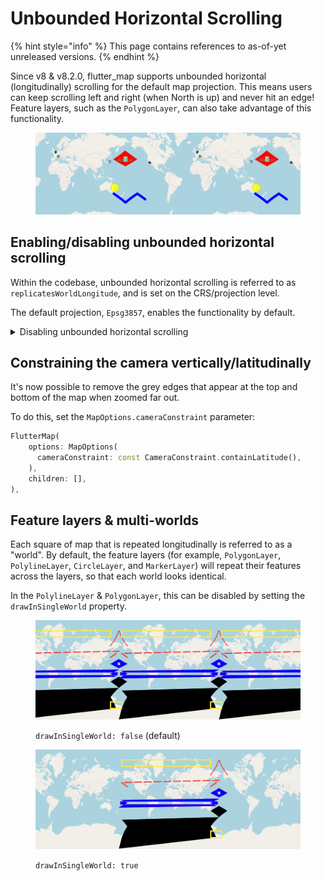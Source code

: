 # Unbounded Horizontal Scrolling

{% hint style="info" %}
This page contains references to as-of-yet unreleased versions.
{% endhint %}

Since v8 & v8.2.0, flutter\_map supports unbounded horizontal (longitudinally) scrolling for the default map projection. This means users can keep scrolling left and right (when North is up) and never hit an edge! Feature layers, such as the `PolygonLayer`, can also take advantage of this functionality.

<div data-full-width="true"><figure><img src="../../.gitbook/assets/Basic Multi-World Screenshot.png" alt=""><figcaption></figcaption></figure></div>

## Enabling/disabling unbounded horizontal scrolling

Within the codebase, unbounded horizontal scrolling is referred to as `replicatesWorldLongitude`, and is set on the CRS/projection level.

The default projection, `Epsg3857`, enables the functionality by default.

<details>

<summary>Disabling unbounded horizontal scrolling</summary>

To disable the functionality, change the projection. If you want to keep using `Epsg3857`, create the following class, and pass it to `MapOptions.crs`:

```dart
class Epsg3857NoRepeat extends Epsg3857 {
  const Epsg3857NoRepeat();

  @override
  bool get replicatesWorldLongitude => false;
}
```

</details>

## Constraining the camera vertically/latitudinally

It's now possible to remove the grey edges that appear at the top and bottom of the map when zoomed far out.

To do this, set the `MapOptions.cameraConstraint` parameter:

```dart
FlutterMap(
    options: MapOptions(
      cameraConstraint: const CameraConstraint.containLatitude(),
    ),
    children: [],
),
```

## Feature layers & multi-worlds

Each square of map that is repeated longitudinally is referred to as a "world". By default, the feature layers (for example, `PolygonLayer`, `PolylineLayer`, `CircleLayer`, and `MarkerLayer`) will repeat their features across the layers, so that each world looks identical.

In the `PolylineLayer` & `PolygonLayer`, this can be disabled by setting the `drawInSingleWorld` property.

<div data-full-width="true"><figure><img src="../../.gitbook/assets/drawInSingleWorld disabled.png" alt=""><figcaption><p><code>drawInSingleWorld: false</code> (default)</p></figcaption></figure> <figure><img src="../../.gitbook/assets/drawInSingleWorld enabled.png" alt=""><figcaption><p><code>drawInSingleWorld: true</code></p></figcaption></figure></div>

